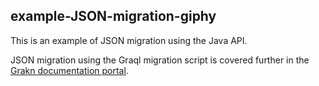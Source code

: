 
## example-JSON-migration-giphy

This is an example of JSON migration using the Java API. 

JSON migration using the Graql migration script is covered further in the [Grakn documentation portal](https://grakn.ai/pages/documentation/migration/JSON-migration.html).







